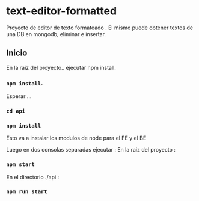 # text-editor-formatted

Proyecto de editor de texto formateado .
El mismo puede obtener textos de una DB en mongodb, eliminar e insertar. 

## Inicio

En la raiz del proyecto.. ejecutar npm install.
### `npm install`.
Esperar ...
### `cd api`
### `npm install`

Esto va a instalar los modulos de node para el FE y el BE

Luego en dos consolas separadas ejecutar : 
En la raiz del proyecto : 
### `npm start`

En el directorio ./api : 
### `npm run start`
